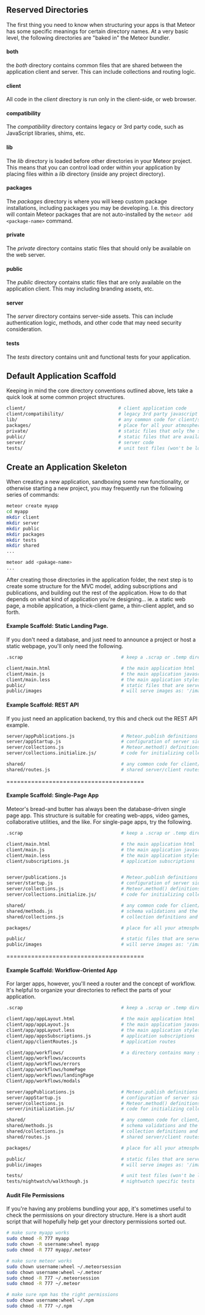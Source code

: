 ## Reserved Directories
The first thing you need to know when structuring your apps is that Meteor has some specific meanings for certain directory names.  At a very basic level, the following directories are "baked in" the Meteor bundler.

#### both
the *both* directory contains common files that are shared between the application client and server. This can include collections and routing logic.

#### client
All code in the *client* directory is run only in the client-side, or web browser.

#### compatibility
The *compatibility* directory contains legacy or 3rd party code, such as JavaScript libraries, shims, etc.

#### lib
The *lib* directory is loaded before other directories in your Meteor project. This means that you can control load order within your application by placing files within a *lib* directory (inside any project directory).

#### packages
The *packages* directory is where you will keep custom package installations, including packages you may be developing. I.e. this directory will contain Meteor packages that are not auto-installed by the `meteor add <package-name>` command.

#### private
The *private* directory contains static files that should only be available on the web server.

#### public
The *public* directory contains static files that are only available on the application client. This may including branding assets, etc.

#### server
The *server* directory contains server-side assets. This can include authentication logic, methods, and other code that may need security consideration.

#### tests
The *tests* directory contains unit and functional tests for your application.

## Default Application Scaffold
Keeping in mind the core directory conventions outlined above, lets take a quick look at some common project structures.
```sh
client/                                  # client application code
client/compatibility/                    # legacy 3rd party javascript libraries
lib/                                     # any common code for client/server.
packages/                                # place for all your atmosphere packages
private/                                 # static files that only the server knows about
public/                                  # static files that are available to the client
server/                                  # server code
tests/                                   # unit test files (won't be loaded on client or server)
```

## Create an Application Skeleton
When creating a new application, sandboxing some new functionality, or otherwise starting a new project, you may frequently run the following series of commands:

````sh
meteor create myapp
cd myapp
mkdir client
mkdir server
mkdir public
mkdir packages
mkdir tests
mkdir shared
...

meteor add <pakage-name>
...
````

After creating those directories in the application folder, the next step is to create some structure for the MVC model, adding subscriptions and publications, and building out the rest of the application.  How to do that depends on what kind of application you're designing... ie. a static web page, a mobile application, a thick-client game, a thin-client applet, and so forth.  

#### Example Scaffold:  Static Landing Page. 
If you don't need a database, and just need to announce a project or host a static webpage, you'll only need the following.  

```sh
.scrap                                    # keep a .scrap or .temp directory for scrap files

client/main.html                          # the main application html
client/main.js                            # the main application javascript
client/main.less                          # the main application stylesheet
public/                                   # static files that are served directly.
public/images                             # will serve images as: '/images/foo.jpg'
```

#### Example Scaffold:  REST API

If you just need an application backend, try this and check out the REST API example.  

```sh
server/appPublications.js                 # Meteor.publish definitions
server/appStartup.js                      # configuration of server side packages
server/collections.js                     # Meteor.method() definitions
server/collections.initialize.js/         # code for initializing collections

shared/                                   # any common code for client/server.
shared/routes.js                          # shared server/client routes
```

=======================================
#### Example Scaffold:  Single-Page App  

Meteor's bread-and butter has always been the database-driven single page app. This structure is suitable for creating web-apps, video games, collaborative utilities, and the like.  For single-page apps, try the following.  

```sh
.scrap                                    # keep a .scrap or .temp directory for scrap files

client/main.html                          # the main application html
client/main.js                            # the main application javascript
client/main.less                          # the main application stylesheet
client/subscriptions.js                   # application subscriptions


server/publications.js                    # Meteor.publish definitions
server/startup.js                         # configuration of server side packages
server/collections.js                     # Meteor.method() definitions
server/collections.initialize.js/         # code for initializing collections

shared/                                   # any common code for client/server.
shared/methods.js                         # schema validations and the like
shared/collections.js                     # collection definitions and allow/deny rules

packages/                                 # place for all your atmosphere packages

public/                                   # static files that are served directly.
public/images                             # will serve images as: '/images/foo.jpg'
```

=======================================
#### Example Scaffold:  Workflow-Oriented App  

For larger apps, however, you'll need a router and the concept of workflow.  It's helpful to organize your directories to reflect the parts of your application.  
```sh
.scrap                                    # keep a .scrap or .temp directory for scrap files

client/app/appLayout.html                 # the main application html
client/app/appLayout.js                   # the main application javascript
client/app/appLayout.less                 # the main application stylesheet
client/app/appsSubscriptions.js           # application subscriptions
client/app/clientRoutes.js                # application routes 

client/app/workflows/                     # a directory contains many sub-directories of JS/HTML/CSS
client/app/workflows/accounts
client/app/workflows/errors
client/app/workflows/homePage
client/app/workflows/landingPage
Client/app/workflows/modals

server/appPublications.js                 # Meteor.publish definitions
server/appStartup.js                      # configuration of server side packages
server/collections.js                     # Meteor.method() definitions
server/initialization.js/                 # code for initializing collections

shared/                                   # any common code for client/server.
shared/methods.js                         # schema validations and the like
shared/collections.js                     # collection definitions and allow/deny rules
shared/routes.js                          # shared server/client routes

packages/                                 # place for all your atmosphere packages

public/                                   # static files that are served directly.
public/images                             # will serve images as: '/images/foo.jpg'

tests/                                    # unit test files (won't be loaded on client or server)
tests/nightwatch/walkthough.js            # nightwatch specific tests
```



#### Audit File Permissions  
If you're having any problems bundling your app, it's sometimes useful to check the permissions on your directory structure.  Here is a short audit script that will hopefully help get your directory permissions sorted out.

````sh
# make sure myapp works
sudo chmod -R 777 myapp
sudo chown -R username:wheel myapp
sudo chmod -R 777 myapp/.meteor

# make sure meteor works
sudo chown username:wheel ~/.meteorsession
sudo chown username:wheel ~/.meteor
sudo chmod -R 777 ~/.meteorsession
sudo chmod -R 777 ~/.meteor

# make sure npm has the right permissions
sudo chown username:wheel ~/.npm
sudo chmod -R 777 ~/.npm
````
